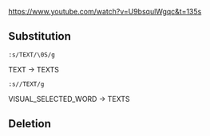 https://www.youtube.com/watch?v=U9bsqulWgqc&t=135s

## Substitution

```vim
:s/TEXT/\0S/g
```

TEXT -> TEXTS

```vim
:s//TEXT/g
```

VISUAL_SELECTED_WORD -> TEXTS

## Deletion
